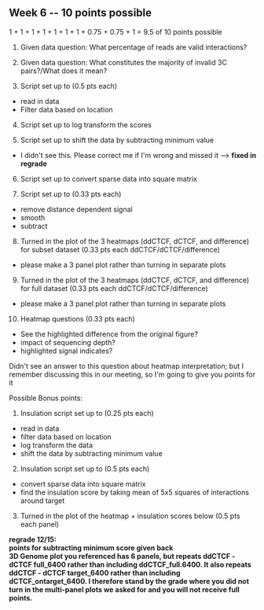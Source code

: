 ## Week 6 -- 10 points possible

1 + 1 + 1 + 1 + 1 + 1 + 1 + 0.75 + 0.75 + 1 = 9.5 of 10 points possible

1. Given data question: What percentage of reads are valid interactions?

2. Given data question: What constitutes the majority of invalid 3C pairs?/What does it mean?

3. Script set up to (0.5 pts each)

  * read in data  
  * Filter data based on location  

4. Script set up to log transform the scores

5. Script set up to shift the data by subtracting minimum value

* I didn't see this. Please correct me if I'm wrong and missed it --> **fixed in regrade**

6. Script set up to convert sparse data into square matrix

7. Script set up to (0.33 pts each)

  * remove distance dependent signal
  * smooth
  * subtract

8. Turned in the plot of the 3 heatmaps (ddCTCF, dCTCF, and difference) for subset dataset (0.33 pts each ddCTCF/dCTCF/difference)

* please make a 3 panel plot rather than turning in separate plots

9. Turned in the plot of the 3 heatmaps (ddCTCF, dCTCF, and difference) for full dataset (0.33 pts each ddCTCF/dCTCF/difference)

* please make a 3 panel plot rather than turning in separate plots

10. Heatmap questions (0.33 pts each)

  * See the highlighted difference from the original figure?
  * impact of sequencing depth?
  * highlighted signal indicates?

Didn't see an answer to this question about heatmap interpretation; but I remember discussing this in our meeting, so I'm going to give you points for it

Possible Bonus points:

1. Insulation script set up to (0.25 pts each)

  * read in data
  * filter data based on location
  * log transform the data
  * shift the data by subtracting minimum value

2. Insulation script set up to (0.5 pts each)

  * convert sparse data into square matrix
  * find the insulation score by taking mean of 5x5 squares of interactions around target

3. Turned in the plot of the heatmap + insulation scores below (0.5 pts each panel)

**regrade 12/15:<br />
points for subtracting minimum score given back<br/>3D Genome plot you referenced has 6 panels, but repeats ddCTCF - dCTCF full_6400 rather than including ddCTCF_full.6400. It also repeats ddCTCF - dCTCF target_6400 rather than including dCTCF_ontarget_6400. I therefore stand by the grade where you did not turn in the multi-panel plots we asked for and you will not receive full points.**
